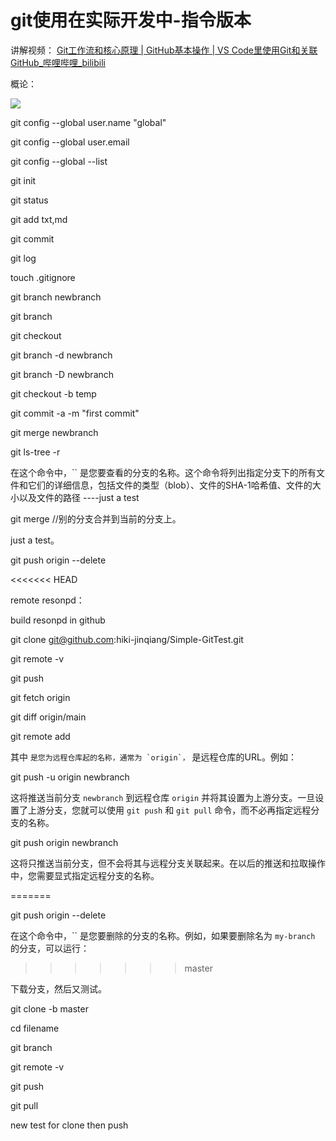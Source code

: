 # git使用在实际开发中-指令版本



讲解视频： [Git工作流和核心原理 | GitHub基本操作 | VS Code里使用Git和关联GitHub_哔哩哔哩_bilibili](https://www.bilibili.com/video/BV1r3411F7kn/?spm_id_from=333.1007.top_right_bar_window_default_collection.content.click&vd_source=d6cbfce424d90414a859cc5aee71d89e) 

概论：

![](E:/3-GitTest/picture/Snipaste_2023-10-06_21-17-33.png)



git config --global user.name "global"

git config --global user.email

git config --global --list



git init

git status

git add txt,md

 git commit

git log

touch .gitignore



git branch newbranch

git branch

git checkout



git branch -d newbranch

git branch -D newbranch



git checkout -b temp

git commit -a -m "first commit"

 

git merge newbranch



git ls-tree -r <branch-name>

 在这个命令中，`` 是您要查看的分支的名称。这个命令将列出指定分支下的所有文件和它们的详细信息，包括文件的类型（blob）、文件的SHA-1哈希值、文件的大小以及文件的路径 ----just a test

git merge  //别的分支合并到当前的分支上。





just a test。



git push origin --delete <branch-name>

<<<<<<< HEAD

remote resonpd：

build resonpd in github

git clone git@github.com:hiki-jinqiang/Simple-GitTest.git

git remote -v

git push

git fetch origin

git diff origin/main



 git remote add <remote-name> <remote-url> 

 其中 `` 是您为远程仓库起的名称，通常为 `origin`， `` 是远程仓库的URL。例如： 





git push -u origin newbranch

 这将推送当前分支 `newbranch` 到远程仓库 `origin` 并将其设置为上游分支。一旦设置了上游分支，您就可以使用 `git push` 和 `git pull` 命令，而不必再指定远程分支的名称。 



git push origin newbranch

 这将只推送当前分支，但不会将其与远程分支关联起来。在以后的推送和拉取操作中，您需要显式指定远程分支的名称。 

=======



git push origin --delete <branch-name>

 在这个命令中，`` 是您要删除的分支的名称。例如，如果要删除名为 `my-branch` 的分支，可以运行： 

>>>>>>> master



下载分支，然后又测试。





git clone -b master <url>

cd filename

git branch

git remote -v

git push

git pull

 
new test for clone then push
